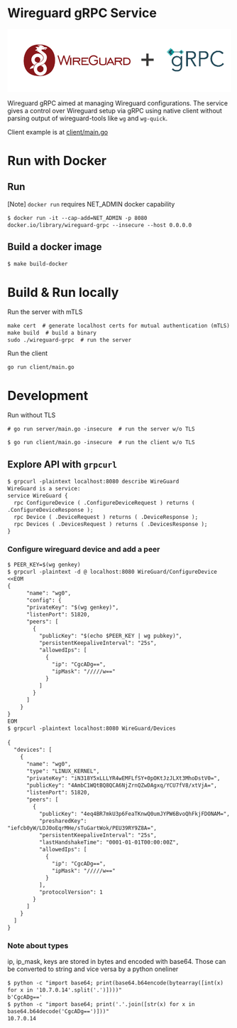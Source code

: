 # Wireguard gRPC Service 

![Wireguard-grpc logo](img/logo.png)

Wireguard gRPC aimed at managing Wireguard configurations. 
The service gives a control over Wireguard setup via gRPC using native client without parsing output of wireguard-tools like `wg` and `wg-quick`.

Client example is at [client/main.go](client/main.go)

# Run with Docker
## Run
[Note] `docker run` requires NET_ADMIN docker capability

```
$ docker run -it --cap-add=NET_ADMIN -p 8080 docker.io/library/wireguard-grpc --insecure --host 0.0.0.0
```

## Build a docker image
```
$ make build-docker
```

# Build & Run locally

Run the server with mTLS
```
make cert  # generate localhost certs for mutual authentication (mTLS)
make build  # build a binary
sudo ./wireguard-grpc  # run the server
```

Run the client
```
go run client/main.go
```

# Development

Run without TLS
```
# go run server/main.go -insecure  # run the server w/o TLS
```

```
$ go run client/main.go -insecure  # run the client w/o TLS
```

## Explore API with `grpcurl`
```
$ grpcurl -plaintext localhost:8080 describe WireGuard
WireGuard is a service:
service WireGuard {
  rpc ConfigureDevice ( .ConfigureDeviceRequest ) returns ( .ConfigureDeviceResponse );
  rpc Device ( .DeviceRequest ) returns ( .DeviceResponse );
  rpc Devices ( .DevicesRequest ) returns ( .DevicesResponse );
}
```

### Configure wireguard device and add a peer
```
$ PEER_KEY=$(wg genkey)
$ grpcurl -plaintext -d @ localhost:8080 WireGuard/ConfigureDevice <<EOM
{
      "name": "wg0",
      "config": {
      "privateKey": "$(wg genkey)",
      "listenPort": 51820,
      "peers": [
        {
          "publicKey": "$(echo $PEER_KEY | wg pubkey)",
          "persistentKeepaliveInterval": "25s",
          "allowedIps": [
            {
              "ip": "CgcADg==",
              "ipMask": "/////w=="
            }
          ]
        }
      ]
    }
}
EOM
$ grpcurl -plaintext localhost:8080 WireGuard/Devices

{
  "devices": [
    {
      "name": "wg0",
      "type": "LINUX_KERNEL",
      "privateKey": "iN318Y5xLLLYR4wEMFLfSY+0pOKtJzJLXt3MhoDstV0=",
      "publicKey": "4AmbC1WQtBQ8QCA6NjZrnQZwDAgxq/YCU7fV8/xtVjA=",
      "listenPort": 51820,
      "peers": [
        {
          "publicKey": "4eq4BR7mkU3p6FeaTKnwQ0umJYPW6BvoQhFkjFDONAM=",
          "presharedKey": "iefcb0yW/LDJ0oEqrMHe/sTuGartWok/PEU39RY9Z8A=",
          "persistentKeepaliveInterval": "25s",
          "lastHandshakeTime": "0001-01-01T00:00:00Z",
          "allowedIps": [
            {
              "ip": "CgcADg==",
              "ipMask": "/////w=="
            }
          ],
          "protocolVersion": 1
        }
      ]
    }
  ]
}
```
### Note about types
ip, ip_mask, keys are stored in bytes and encoded with base64. Those can be converted to string and vice versa by a python oneliner
```
$ python -c "import base64; print(base64.b64encode(bytearray([int(x) for x in '10.7.0.14'.split('.')])))"
b'CgcADg=='
$ python -c "import base64; print('.'.join([str(x) for x in base64.b64decode('CgcADg==')]))"
10.7.0.14
```